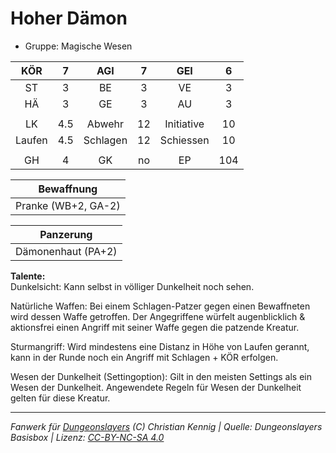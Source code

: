# Hoher Dämon  
- Gruppe: Magische Wesen  

| KÖR | 7 | AGI | 7 | GEI | 6 |
| :-: | :-: | :-: | :-: | :-: | :-: |
| ST | 3 | BE | 3 | VE | 3 |
| HÄ | 3 | GE | 3 | AU | 3 |
|  |
| LK | 4.5 | Abwehr | 12 | Initiative | 10 |
| Laufen | 4.5 | Schlagen | 12 | Schiessen | 10 |
|  |
| GH | 4 | GK | no | EP | 104 |

| Bewaffnung |
| --- |
| Pranke (WB+2, GA-2) |


| Panzerung |
| --- |
| Dämonenhaut (PA+2) |


**Talente:**  
Dunkelsicht: Kann selbst in völliger Dunkelheit noch sehen.

Natürliche Waffen: Bei einem Schlagen-Patzer gegen einen Bewaffneten wird dessen Waffe getroffen. Der Angegriffene würfelt augenblicklich & aktionsfrei einen Angriff mit seiner Waffe gegen die patzende Kreatur.

Sturmangriff: Wird mindestens eine Distanz in Höhe von Laufen gerannt, kann in der Runde noch ein Angriff mit Schlagen + KÖR erfolgen.

Wesen der Dunkelheit (Settingoption): Gilt in den meisten Settings als ein Wesen der Dunkelheit. Angewendete Regeln für Wesen der Dunkelheit gelten für diese Kreatur.





___
*Fanwerk für [Dungeonslayers](https://www.dungeonslayers.net/) (C) Christian Kennig | Quelle: Dungeonslayers Basisbox | Lizenz: [CC-BY-NC-SA 4.0](https://creativecommons.org/licenses/by-nc-sa/4.0/deed.de)*